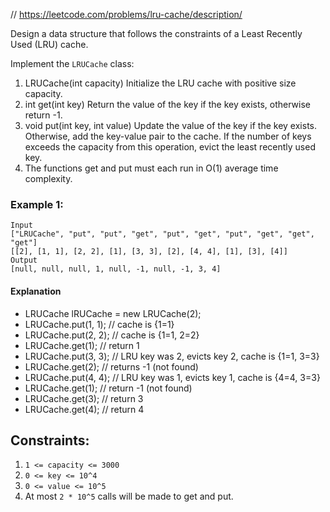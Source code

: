 
// https://leetcode.com/problems/lru-cache/description/

Design a data structure that follows the constraints of a Least Recently Used (LRU) cache.

Implement the `LRUCache` class:
1. LRUCache(int capacity) Initialize the LRU cache with positive size capacity.
1. int get(int key) Return the value of the key if the key exists, otherwise return -1.
1. void put(int key, int value) Update the value of the key if the key exists. Otherwise, add the key-value pair to the cache. If the number of keys exceeds the capacity from this operation, evict the least recently used key.
1. The functions get and put must each run in O(1) average time complexity.


### Example 1:
```text
Input
["LRUCache", "put", "put", "get", "put", "get", "put", "get", "get", "get"]
[[2], [1, 1], [2, 2], [1], [3, 3], [2], [4, 4], [1], [3], [4]]
Output
[null, null, null, 1, null, -1, null, -1, 3, 4]
```

#### Explanation
- LRUCache lRUCache = new LRUCache(2);
- LRUCache.put(1, 1); // cache is {1=1}
- LRUCache.put(2, 2); // cache is {1=1, 2=2}
- LRUCache.get(1);    // return 1
- LRUCache.put(3, 3); // LRU key was 2, evicts key 2, cache is {1=1, 3=3}
- LRUCache.get(2);    // returns -1 (not found)
- LRUCache.put(4, 4); // LRU key was 1, evicts key 1, cache is {4=4, 3=3}
- LRUCache.get(1);    // return -1 (not found)
- LRUCache.get(3);    // return 3
- LRUCache.get(4);    // return 4


## Constraints:

1. `1 <= capacity <= 3000`
1. `0 <= key <= 10^4`
1. `0 <= value <= 10^5`
1. At most `2 * 10^5` calls will be made to get and put.